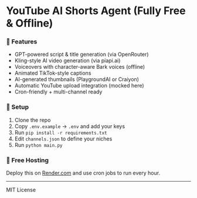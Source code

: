 # YouTube AI Shorts Agent (Fully Free & Offline)

### 🚀 Features
- GPT-powered script & title generation (via OpenRouter)
- Kling-style AI video generation (via piapi.ai)
- Voiceovers with character-aware Bark voices (offline)
- Animated TikTok-style captions
- AI-generated thumbnails (PlaygroundAI or Craiyon)
- Automatic YouTube upload integration (mocked here)
- Cron-friendly + multi-channel ready

### 🔧 Setup
1. Clone the repo
2. Copy `.env.example` → `.env` and add your keys
3. Run `pip install -r requirements.txt`
4. Edit `channels.json` to define your niches
5. Run `python main.py`

### 📅 Free Hosting
Deploy this on [Render.com](https://render.com) and use cron jobs to run every hour.

---

MIT License
